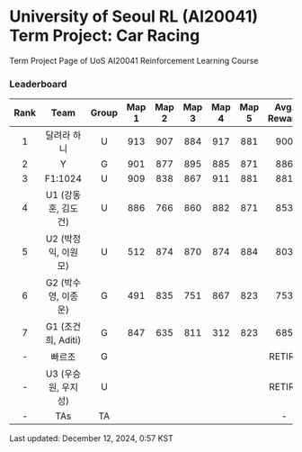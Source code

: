 # University of Seoul RL (AI20041) Term Project: Car Racing

Term Project Page of UoS AI20041 Reinforcement Learning Course
 
### Leaderboard

| Rank  |         Team         | Group | Map 1 | Map 2 | Map 3 | Map 4 | Map 5 | Avg. Reward |
| :---: | :------------------: | :---: | :---: | :---: | :---: | :---: | :---: | :---------: |
|   1   |     달려라 하니      |   U   |  913  |  907  |  884  |  917  |  881  |     900     |
|   2   |          Y           |   G   |  901  |  877  |  895  |  885  |  871  |     886     |
|   3   |       F1:1024        |   U   |  909  |  838  |  867  |  911  |  881  |     881     |
|   4   | U1 (강동훈, 김도건)  |   U   |  886  |  766  |  860  |  882  |  871  |     853     |
|   5   | U2 (박정익, 이원모)  |   U   |  512  |  874  |  870  |  874  |  884  |     803     |
|   6   | G2  (박수영, 이종운) |   G   |  491  |  835  |  751  |  867  |  823  |     753     |
|   7   |  G1 (조건희, Aditi)  |   G   |  847  |  635  |  811  |  312  |  823  |     685     |
|   -   |        빠르조        |   G   |       |       |       |       |       |   RETIRE    |
|   -   | U3 (우승원, 우지성)  |   U   |       |       |       |       |       |   RETIRE    |
|   -   |         TAs          |  TA   |       |       |       |       |       |      -      |


Last updated: December 12, 2024, 0:57 KST
